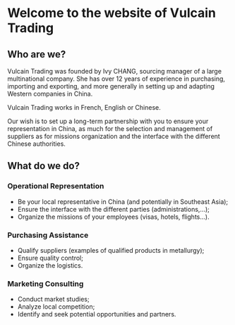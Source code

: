 # Welcome to the website of Vulcain Trading

## Who are we?

Vulcain Trading was founded by Ivy CHANG, sourcing manager of a large multinational company. She has over 12 years of experience in purchasing, importing and exporting, and more generally in setting up and adapting Western companies in China.

Vulcain Trading works in French, English or Chinese.

Our wish is to set up a long-term partnership with you to ensure your representation in China, as much for the selection and management of suppliers as for missions organization and the interface with the different Chinese authorities.

## What do we do?

### Operational Representation

- Be your local representative in China (and potentially in Southeast Asia);
- Ensure the interface with the different parties (administrations,...);
- Organize the missions of your employees (visas, hotels, flights...).

### Purchasing Assistance

- Qualify suppliers (examples of qualified products in metallurgy);
- Ensure quality control;
- Organize the logistics.

### Marketing Consulting 

- Conduct market studies;
- Analyze local competition;
- Identify and seek potential opportunities and partners.

